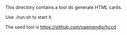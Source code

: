 This directory contains a tool do generate HTML cards.

Use ./run.sh to start it.

The used tool is https://github.com/vaemendis/hccd
